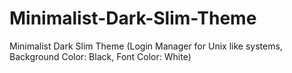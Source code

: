 # Minimalist-Dark-Slim-Theme
Minimalist Dark Slim Theme (Login Manager for Unix like systems, Background Color: Black, Font Color: White)
